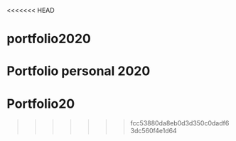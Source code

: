 <<<<<<< HEAD
# portfolio2020
Portfolio personal 2020
=======
# Portfolio20
>>>>>>> fcc53880da8eb0d3d350c0dadf63dc560f4e1d64
